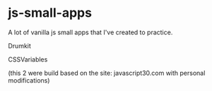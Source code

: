 # js-small-apps
A lot of vanilla js small apps that I've created to practice.

Drumkit

CSSVariables

(this 2 were build based on the site: javascript30.com with personal modifications)

